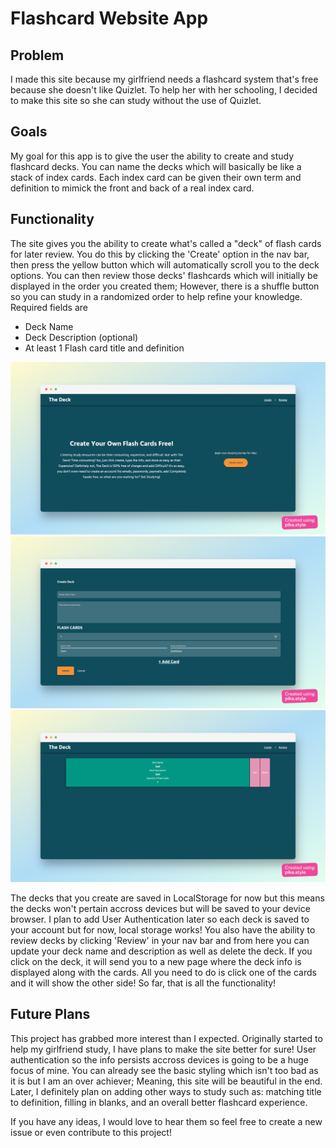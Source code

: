 # Flashcard Website App

## Problem
I made this site because my girlfriend needs a flashcard system that's free because she doesn't like Quizlet. To help her with her schooling, I decided to make this site so she can study without the use of Quizlet.

## Goals
My goal for this app is to give the user the ability to create and study flashcard decks. You can name the decks which will basically be like a stack of index cards. Each index card can be given their own term and definition to mimick the front and back of a real index card.

## Functionality
The site gives you the ability to create what's called a "deck" of flash cards for later review. You do this by clicking the 'Create' option in the nav bar, then press the yellow button which will automatically scroll you to the deck options. You can then review those decks' flashcards which will initially be displayed in the order you created them; However, there is a shuffle button so you can study in a randomized order to help refine your knowledge. Required fields are 
* Deck Name
* Deck Description (optional)
* At least 1 Flash card title and definition

![Create deck](./src/resources/create-deck.png)
![Create deck 2](./src/resources/create-deck-2.png)
![Review Deck](./src/resources/review-deck.png)

The decks that you create are saved in LocalStorage for now but this means the decks won't pertain accross devices but will be saved to your device browser. I plan to add User Authentication later so each deck is saved to your account but for now, local storage works! You also have the ability to review decks by clicking 'Review' in your nav bar and from here you can update your deck name and description as well as delete the deck. If you click on the deck, it will send you to a new page where the deck info is displayed along with the cards. All you need to do is click one of the cards and it will show the other side! So far, that is all the functionality!

## Future Plans
This project has grabbed more interest than I expected. Originally started to help my girlfriend study, I have plans to make the site better for sure! User authentication so the info persists accross devices is going to be a huge focus of mine. You can already see the basic styling which isn't too bad as it is but I am an over achiever; Meaning, this site will be beautiful in the end. Later, I definitely plan on adding other ways to study such as: matching title to definition, filling in blanks, and an overall better flashcard experience. 

If you have any ideas, I would love to hear them so feel free to create a new issue or even contribute to this project!
